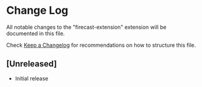 # Change Log

All notable changes to the "firecast-extension" extension will be documented in this file.

Check [Keep a Changelog](http://keepachangelog.com/) for recommendations on how to structure this file.

## [Unreleased]

- Initial release